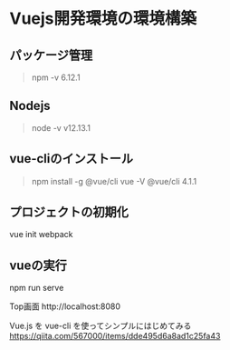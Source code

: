 # Vuejs開発環境の環境構築
## パッケージ管理
>npm -v
6.12.1

## Nodejs
>node -v
v12.13.1

## vue-cliのインストール
>npm install -g @vue/cli
>vue -V
@vue/cli 4.1.1

## プロジェクトの初期化
vue init webpack <ProjectName>

## vueの実行
npm run serve

Top画面
http://localhost:8080

Vue.js を vue-cli を使ってシンプルにはじめてみる
https://qiita.com/567000/items/dde495d6a8ad1c25fa43
